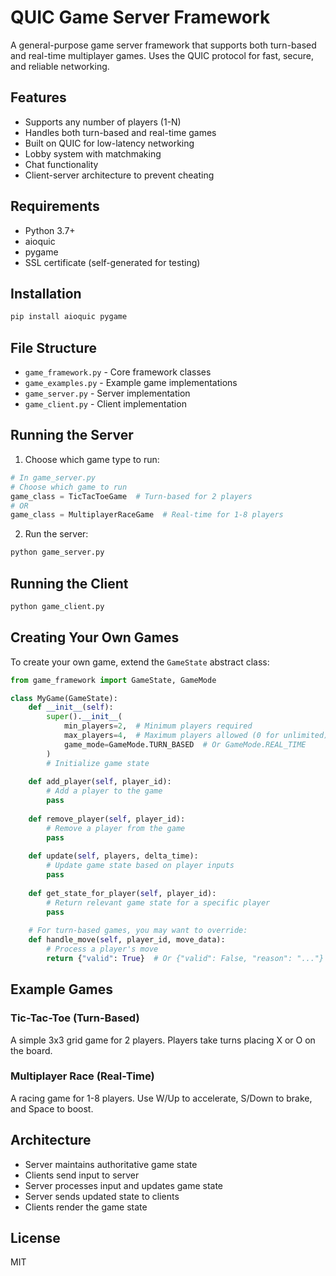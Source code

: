 # QUIC Game Server Framework

A general-purpose game server framework that supports both turn-based and real-time multiplayer games. Uses the QUIC protocol for fast, secure, and reliable networking.

## Features

- Supports any number of players (1-N)
- Handles both turn-based and real-time games
- Built on QUIC for low-latency networking
- Lobby system with matchmaking
- Chat functionality
- Client-server architecture to prevent cheating

## Requirements

- Python 3.7+
- aioquic
- pygame
- SSL certificate (self-generated for testing)

## Installation

```bash
pip install aioquic pygame
```

## File Structure

- `game_framework.py` - Core framework classes
- `game_examples.py` - Example game implementations
- `game_server.py` - Server implementation
- `game_client.py` - Client implementation 

## Running the Server

1. Choose which game type to run:

```python
# In game_server.py
# Choose which game to run
game_class = TicTacToeGame  # Turn-based for 2 players
# OR
game_class = MultiplayerRaceGame  # Real-time for 1-8 players
```

2. Run the server:

```bash
python game_server.py
```

## Running the Client

```bash
python game_client.py
```

## Creating Your Own Games

To create your own game, extend the `GameState` abstract class:

```python
from game_framework import GameState, GameMode

class MyGame(GameState):
    def __init__(self):
        super().__init__(
            min_players=2,  # Minimum players required
            max_players=4,  # Maximum players allowed (0 for unlimited)
            game_mode=GameMode.TURN_BASED  # Or GameMode.REAL_TIME
        )
        # Initialize game state
        
    def add_player(self, player_id):
        # Add a player to the game
        pass
        
    def remove_player(self, player_id):
        # Remove a player from the game
        pass
        
    def update(self, players, delta_time):
        # Update game state based on player inputs
        pass
        
    def get_state_for_player(self, player_id):
        # Return relevant game state for a specific player
        pass
        
    # For turn-based games, you may want to override:
    def handle_move(self, player_id, move_data):
        # Process a player's move
        return {"valid": True}  # Or {"valid": False, "reason": "..."}
```

## Example Games

### Tic-Tac-Toe (Turn-Based)

A simple 3x3 grid game for 2 players. Players take turns placing X or O on the board.

### Multiplayer Race (Real-Time)

A racing game for 1-8 players. Use W/Up to accelerate, S/Down to brake, and Space to boost.

## Architecture

- Server maintains authoritative game state
- Clients send input to server
- Server processes input and updates game state
- Server sends updated state to clients
- Clients render the game state

## License

MIT